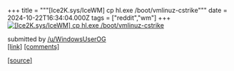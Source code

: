 +++
title = """[Ice2K.sys/IceWM] cp hl.exe /boot/vmlinuz-cstrike"""
date = 2024-10-22T16:34:04.000Z
tags = ["reddit","wm"]
+++
[![[Ice2K.sys/IceWM] cp hl.exe /boot/vmlinuz-cstrike](https://preview.redd.it/3fl5nppu4cwd1.png?width=640&crop=smart&auto=webp&s=7227a9c253f9c6eafc177898574b1207b29ab3aa "[Ice2K.sys/IceWM] cp hl.exe /boot/vmlinuz-cstrike")](https://www.reddit.com/r/unixporn/comments/1g9mhjc/ice2ksysicewm_cp_hlexe_bootvmlinuzcstrike/)

submitted by [/u/WindowsUserOG](https://www.reddit.com/user/WindowsUserOG)  
[\[link\]](https://i.redd.it/3fl5nppu4cwd1.png) [\[comments\]](https://www.reddit.com/r/unixporn/comments/1g9mhjc/ice2ksysicewm_cp_hlexe_bootvmlinuzcstrike/)

[[source]](https://www.reddit.com/r/unixporn/comments/1g9mhjc/ice2ksysicewm_cp_hlexe_bootvmlinuzcstrike/)
